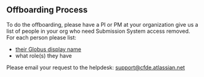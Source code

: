 ## Offboarding Process

To do the offboarding, please have a PI or PM at your organization give us a list of people in your org who need Submission System access removed. For each person please list:

- [their Globus display name](#finding-your-globus-display-name)
- what role(s) they have

Please email your request to the helpdesk: support@cfde.atlassian.net
